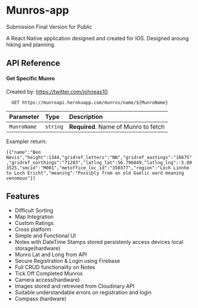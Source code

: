 
# Munros-app
Submission Final Version for Public


A React Native application designed and created for IOS. Designed aroung hiking and planning.



## API Reference

#### Get Specific Munro

Created by:  https://twitter.com/johneas10.


```http
  GET https://munroapi.herokuapp.com/munros/name/${MunroName}
```

| Parameter | Type     | Description                       |
| :-------- | :------- | :-------------------------------- |
| `MunroName`      | `string` | **Required**. Name of Munro to fetch |

Exampler return:

`[{"name":"Ben Nevis","height":1344,"gridref_letters":"NN","gridref_eastings":"16675","gridref_northings":"71283","latlng_lat":56.796849,"latlng_lng":-5.003525,"smcid":"M001","metoffice_loc_id":"350377","region":"Loch Linnhe to Loch Ericht","meaning":"Possibly from an old Gaelic word meaning venomous"}] `



## Features

- Difficult Sorting
- Map Integration
- Custom Ratings
- Cross platform
- Simple and Functional UI
- Notes with DateTime Stamps stored persistenly access devices local storage(hardware)
- Munro Lat and Long from API
- Secure Registration & Login using Firebase
- Full CRUD functionailty on Notes
- Tick Off Completed Munros
- Camera access(hardware)
- Images stored and retrevied from Cloudinary API
- Suitable understandable errors on registration and login
- Compass (hardware)


